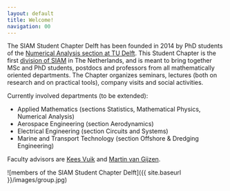 ```yaml
---
layout: default
title: Welcome!
navigation: 00
---
```


The SIAM Student Chapter Delft has been founded in 2014 by PhD students of the
[Numerical Analysis section at TU Delft][NA-EWI-TUD].  This Student Chapter is
the first [division of SIAM][SIAM Student Chapters] in The Netherlands, and is
meant to bring together MSc and PhD students, postdocs and professors from all
mathematically oriented departments.  The Chapter organizes seminars, lectures
(both on research and on practical tools), company visits and social
activities.

Currently involved departments (to be extended):

* Applied Mathematics (sections Statistics, Mathematical Physics, Numerical
  Analysis)
* Aerospace Engineering (section Aerodynamics)
* Electrical Engineering (section Circuits and Systems)
* Marine and Transport Technology (section Offshore & Dredging Engineering)

Faculty advisors are [Kees Vuik] and [Martin van Gijzen].

![members of the SIAM Student Chapter Delft]({{ site.baseurl }}/images/group.jpg)

[SIAM Student Chapters]: https://www.siam.org/students/chapters/
[Kees Vuik]: http://ta.twi.tudelft.nl/users/vuik/
[Martin van Gijzen]: http://ta.twi.tudelft.nl/nw/users/gijzen/
[NA-EWI-TUD]: http://www.ewi.tudelft.nl/en/the-faculty/departments/applied-mathematics/numerical-analysis/
